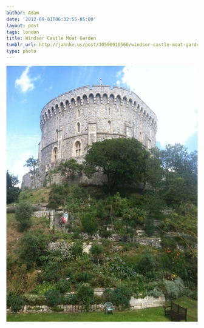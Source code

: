 ```yaml
---
author: Adam
date: '2012-09-01T06:32:55-05:00'
layout: post
tags: london
title: Windsor Castle Moat Garden
tumblr_url: http://jahnke.us/post/30596916566/windsor-castle-moat-garden-with-olivia-view-on
type: photo
---
```


![](/media/tumblr_m9mtfzMb5x1qga9s2o1_1280.jpg)
